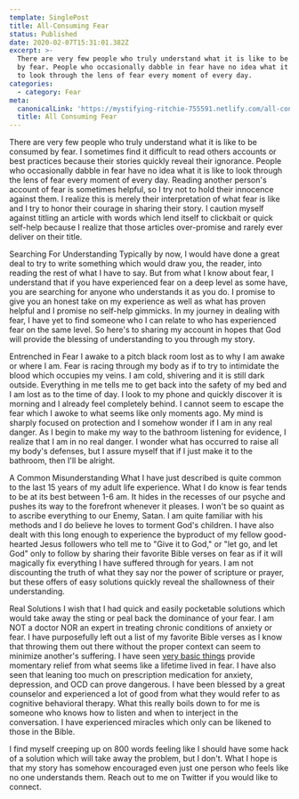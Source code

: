 ```yaml
---
template: SinglePost
title: All-Consuming Fear
status: Published
date: 2020-02-07T15:31:01.382Z
excerpt: >-
  There are very few people who truly understand what it is like to be consumed
  by fear. People who occasionally dabble in fear have no idea what it is like
  to look through the lens of fear every moment of every day.
categories:
  - category: Fear
meta:
  canonicalLink: 'https://mystifying-ritchie-755591.netlify.com/all-consuming-fear'
  title: All Consuming Fear
---
```

There are very few people who truly understand what it is like to be consumed by fear.  I sometimes find it difficult to read others accounts or best practices because their stories quickly reveal their ignorance.  People who occasionally dabble in fear have no idea what it is like to look through the lens of fear every moment of every day.  Reading another person's account of fear is sometimes helpful, so I try not to hold their innocence against them.  I realize this is merely their interpretation of what fear is like and I try to honor their courage in sharing their story.  I caution myself against titling an article with words which lend itself to clickbait or quick self-help because I realize that those articles over-promise and rarely ever deliver on their title.

Searching For Understanding
Typically by now, I would have done a great deal to try to write something which would draw you, the reader, into reading the rest of what I have to say.  But from what I know about fear, I understand that if you have experienced fear on a deep level as some have, you are searching for anyone who understands it as you do.  I promise to give you an honest take on my experience as well as what has proven helpful and I promise no self-help gimmicks.  In my journey in dealing with fear, I have yet to find someone who I can relate to who has experienced fear on the same level. So here's to sharing my account in hopes that God will provide the blessing of understanding to you through my story.

Entrenched in Fear
I awake to a pitch black room lost as to why I am awake or where I am.  Fear is racing through my body as if to try to intimidate the blood which occupies my veins.  I am cold, shivering and it is still dark outside.  Everything in me tells me to get back into the safety of my bed and I am lost as to the time of day.  I look to my phone and quickly discover it is morning and I already feel completely behind. I cannot seem to escape the fear which I awoke to what seems like only moments ago. My mind is sharply focused on protection and I somehow wonder if I am in any real danger. As I begin to make my way to the bathroom listening for evidence, I realize that I am in no real danger.  I wonder what has occurred to raise all my body's defenses, but I assure myself that if I just make it to the bathroom, then I'll be alright.

A Common Misunderstanding
What I have just described is quite common to the last 15 years of my adult life experience. What I do know is fear tends to be at its best between 1-6 am.  It hides in the recesses of our psyche and pushes its way to the forefront whenever it pleases. I won't be so quaint as to ascribe everything to our Enemy, Satan.  I am quite familiar with his methods and I do believe he loves to torment God's children. I have also dealt with this long enough to experience the byproduct of my fellow good-hearted Jesus followers who tell me to "Give it to God," or "let go, and let God" only to follow by sharing their favorite Bible verses on fear as if it will magically fix everything I have suffered through for years. I am not discounting the truth of what they say nor the power of scripture or prayer, but these offers of easy solutions quickly reveal the shallowness of their understanding.

Real Solutions
I wish that I had quick and easily pocketable solutions which would take away the sting or peal back the dominance of your fear.  I am NOT a doctor NOR an expert in treating chronic conditions of anxiety or fear.  I have purposefully left out a list of my favorite Bible verses as I know that throwing them out there without the proper context can seem to minimize another's suffering.  I have seen [very basic things](https://craigbooker.com/getting-outside-your-head/) provide momentary relief from what seems like a lifetime lived in fear.  I have also seen that leaning too much on prescription medication for anxiety, depression, and OCD can prove dangerous.  I have been blessed by a great counselor and experienced a lot of good from what they would refer to as cognitive behavioral therapy. What this really boils down to for me is someone who knows how to listen and when to interject in the conversation. I have experienced miracles which only can be likened to those in the Bible.

I find myself creeping up on 800 words feeling like I should have some hack of a solution which will take away the problem, but I don't.  What I hope is that my story has somehow encouraged even just one person who feels like no one understands them. Reach out to me on Twitter if you would like to connect.
